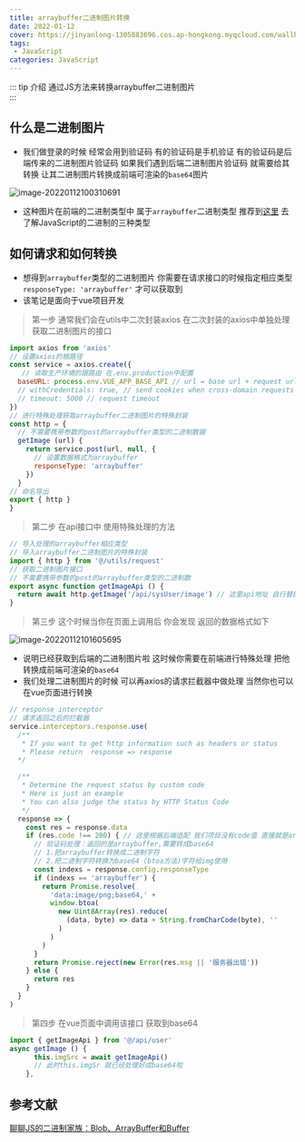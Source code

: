 ```yaml
---
title: arraybuffer二进制图片转换
date: 2022-01-12
cover: https://jinyanlong-1305883696.cos.ap-hongkong.myqcloud.com/wallhaven-o37oj9-min.jpg
tags:
 - JavaScript
categories: JavaScript
---
```


::: tip 介绍
通过JS方法来转换arraybuffer二进制图片 <br>
:::

<!-- more -->

## 什么是二进制图片

* 我们做登录的时候 经常会用到验证码 有的验证码是手机验证 有的验证码是后端传来的二进制图片验证码 如果我们遇到后端二进制图片验证码 就需要给其转换 让其二进制图片转换成前端可渲染的`base64`图片

![image-20220112100310691](https://jinyanlong-1305883696.cos.ap-hongkong.myqcloud.com/image-20220112100310691.png)

* 这种图片在前端的二进制类型中 属于`arraybuffer`二进制类型 推荐到[这里](https://zhuanlan.zhihu.com/p/97768916) 去了解JavaScript的二进制的三种类型

## 如何请求和如何转换

* 想得到`arraybuffer`类型的二进制图片 你需要在请求接口的时候指定相应类型 ` responseType: 'arraybuffer'` 才可以获取到
* 该笔记是面向于vue项目开发

> 第一步 通常我们会在utils中二次封装axios 在二次封装的axios中单独处理获取二进制图片的接口

```js
import axios from 'axios'
// 设置axios的根路径
const service = axios.create({
   // 读取生产环境的跟路由 在.env.production中配置
  baseURL: process.env.VUE_APP_BASE_API // url = base url + request url
  // withCredentials: true, // send cookies when cross-domain requests
  // timeout: 5000 // request timeout
})
// 进行特殊处理获取arraybuffer二进制图片的特殊封装
const http = {
  // 不需要携带参数的post的arraybuffer类型的二进制数据
  getImage (url) {
    return service.post(url, null, {
      // 设置数据格式为arraybuffer
      responseType: 'arraybuffer'
    })
  }
// 命名导出
export { http }
}
```

> 第二步 在api接口中 使用特殊处理的方法

```js
// 导入处理的arraybuffer相应类型
// 导入arraybuffer二进制图片的特殊封装
import { http } from '@/utils/request'
// 获取二进制图片接口
// 不需要携带参数的post的arraybuffer类型的二进制数
export async function getImageApi () {
  return await http.getImage('/api/sysUser/image') // 这里api地址 自行替换成后端接口文档提供的即可
}
```

> 第三步 这个时候当你在页面上调用后 你会发现 返回的数据格式如下

![image-20220112101605695](https://jinyanlong-1305883696.cos.ap-hongkong.myqcloud.com/image-20220112101605695.png)

* 说明已经获取到后端的二进制图片啦 这时候你需要在前端进行特殊处理 把他转换成前端可渲染的`base64` 
* 我们处理二进制图片的时候 可以再axios的请求拦截器中做处理 当然你也可以在vue页面进行转换

```js
// response interceptor
// 请求返回之后的拦截器
service.interceptors.response.use(
  /**
   * If you want to get http information such as headers or status
   * Please return  response => response
  */

  /**
   * Determine the request status by custom code
   * Here is just an example
   * You can also judge the status by HTTP Status Code
   */
  response => {
    const res = response.data
    if (res.code !== 200) { // 这里根据后端适配 我们项目没有code值 直接就是arraybuffer格式的二进制 通常都是直接arraybuffer格式
      // 验证码处理：返回的是arraybuffer,需要转成base64
      // 1.把arraybuffer转换成二进制字符
      // 2.把二进制字符转换为base64 (btoa方法)字符给img使用
      const indexs = response.config.responseType
      if (indexs == 'arraybuffer') {
        return Promise.resolve(
          'data:image/png;base64,' +
          window.btoa(
            new Uint8Array(res).reduce(
              (data, byte) => data + String.fromCharCode(byte), ''
            )
          )
        )
      }
      return Promise.reject(new Error(res.msg || '服务器出错'))
    } else {
      return res
    }
  }
)
```

> 第四步 在vue页面中调用该接口 获取到base64

```js
import { getImageApi } from '@/api/user'    
async getImage () {
      this.imgSrc = await getImageApi()
      // 此时this.imgSr 就已经处理好成base64啦
    },
```

## 参考文献

[聊聊JS的二进制家族：Blob、ArrayBuffer和Buffer](https://zhuanlan.zhihu.com/p/97768916)

